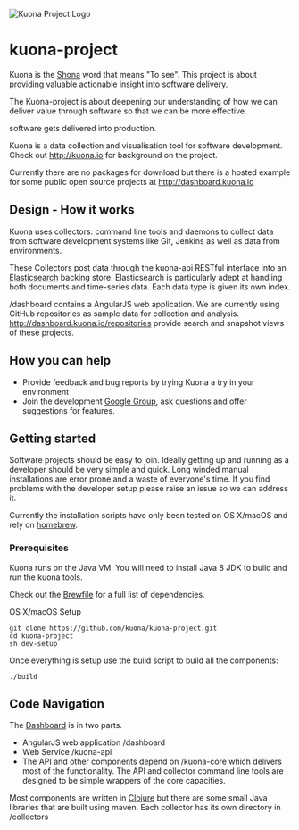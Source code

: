 ![Kuona Project Logo](http://dashboard.kuona.io/favicon.png)

# kuona-project
Kuona is the [Shona](https://en.wikipedia.org/wiki/Shona_language) word that means "To see". This project is about providing valuable actionable insight into software delivery.

The Kuona-project is about deepening our understanding of how we can deliver value through software so that we can be more effective.

software gets delivered into production.

Kuona is a data collection and visualisation tool for software development. Check out http://kuona.io for background on the project.

Currently there are no packages for download but there is a hosted example for some public open source projects at http://dashboard.kuona.io
## Design - How it works
Kuona uses collectors: command line tools and daemons to collect data from software development systems like Git, Jenkins as well as data from environments.

These Collectors post data through the kuona-api RESTful interface into an [Elasticsearch](https://www.elastic.co/products/elasticsearch) backing store. Elasticsearch is particularly adept at handling both documents and time-series data. Each data type is given its own index.

 /dashboard contains a AngularJS web application. We are currently using GitHub repositories as sample data for collection and analysis. http://dashboard.kuona.io/repositories provide search and snapshot views of these projects.

## How you can help
* Provide feedback and bug reports by trying Kuona a try in your environment 
* Join the development [Google Group](https://groups.google.com/forum/#!forum/kuona-dev), ask questions and offer suggestions for features.

## Getting started
Software projects should be easy to join. Ideally getting up and running as a developer should be very simple and quick. Long winded manual installations are error prone and a waste of everyone's time. If you find problems with the developer setup please raise an issue so we can address it.

Currently the installation scripts have only been tested on OS X/macOS and rely on [homebrew](https://brew.sh).

### Prerequisites
Kuona runs on the Java VM. You will need to install Java 8 JDK to build and run the kuona tools.

Check out the [Brewfile](Brewfile) for a full list of dependencies.

OS X/macOS Setup

	git clone https://github.com/kuona/kuona-project.git
	cd kuona-project
	sh dev-setup

Once everything is setup use the build script to build all the components:

    ./build

## Code Navigation
The [Dashboard](http://dashboard.kuona.io) is in two parts.
* AngularJS web application /dashboard
* Web Service /kuona-api
* The API and other components depend on /kuona-core which delivers most of the functionality. The API and collector command line tools are designed to be simple wrappers of the core capacities.

Most components are written in [Clojure](https://clojure.org) but there are some small Java libraries that are built using maven.
Each collector has its own directory in /collectors
